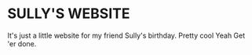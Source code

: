 # SULLY'S WEBSITE
It's just a little website for my friend Sully's birthday.
Pretty cool
Yeah
Get 'er done.

